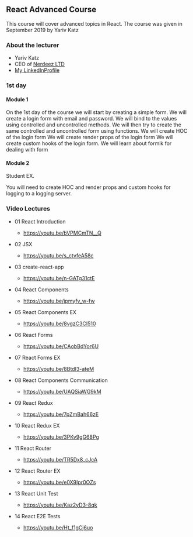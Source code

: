 ## React Advanced Course

This course will cover advanced topics in React.
The course was given in September 2019 by Yariv Katz

### About the lecturer

- Yariv Katz
- CEO of [Nerdeez LTD](https://www.nerdeez.com "Nerdeez Homepage")
- [My LinkedInProfile](https://il.linkedin.com/in/yariv-katz "LinkedIN Profile")

### 1st day

#### Module 1

On the 1st day of the course we will start by creating a simple form.
We will create a login form with email and password.
We will bind to the values using controlled and uncontrolled methods.
We will then try to create the same controlled and uncontrolled form using functions.
We will create HOC of the login form
We will create render props of the login form
We will create custom hooks of the login form.
We will learn about formik for dealing with form

#### Module 2

Student EX.

You will need to create HOC and render props and custom hooks for logging to a logging server.

### Video Lectures

- 01 React Introduction
  - https://youtu.be/bVPMCmTN__Q 

- 02 JSX
  - https://youtu.be/s_ctvfeA58c

- 03 create-react-app
  - https://youtu.be/n-GATg31ctE

- 04 React Components
  - https://youtu.be/jpmyfv_w-fw

- 05 React Components EX
  - https://youtu.be/8vgzC3CI510

- 06 React Forms
  - https://youtu.be/CAobBdYor6U

- 07 React Forms EX
  - https://youtu.be/8BtdI3-ateM

- 08 React Components Communication
  - https://youtu.be/UAQSiaWG9kM

- 09 React Redux
  - https://youtu.be/7pZmBah66zE

- 10 React Redux EX
  - https://youtu.be/3PKv9gG68Pg

- 11 React Router
  - https://youtu.be/TR5Dx8_cJcA

- 12 React Router EX
  - https://youtu.be/e0X9Ipr0OZs

- 13 React Unit Test
  - https://youtu.be/Kaz2yD3-8qk

- 14 React E2E Tests
  - https://youtu.be/Ht_f1gCj6uo

